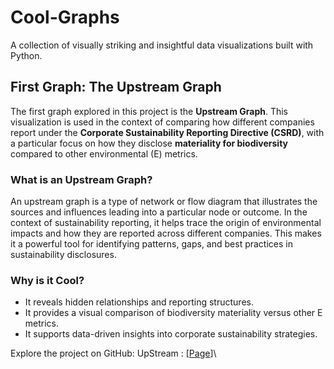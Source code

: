 # Cool-Graphs
A collection of visually striking and insightful data visualizations built with Python.

## First Graph: The Upstream Graph

The first graph explored in this project is the **Upstream Graph**. This visualization is used in the context of comparing how different companies report under the **Corporate Sustainability Reporting Directive (CSRD)**, with a particular focus on how they disclose **materiality for biodiversity** compared to other environmental (E) metrics.

### What is an Upstream Graph?

An upstream graph is a type of network or flow diagram that illustrates the sources and influences leading into a particular node or outcome. In the context of sustainability reporting, it helps trace the origin of environmental impacts and how they are reported across different companies. This makes it a powerful tool for identifying patterns, gaps, and best practices in sustainability disclosures.

### Why is it Cool?

- It reveals hidden relationships and reporting structures.
- It provides a visual comparison of biodiversity materiality versus other E metrics.
- It supports data-driven insights into corporate sustainability strategies.

Explore the project on GitHub:
UpStream : [[Page](https://github.com/olgamariavalenti/Cool-Graphs/blob/main/ESRS_E4_DEA.ipynb)]\
